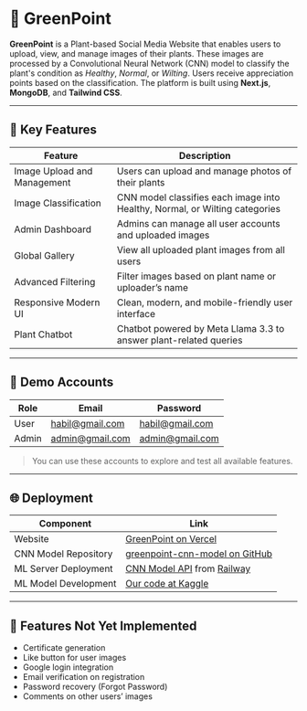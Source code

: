 # 🌱 GreenPoint

**GreenPoint** is a Plant-based Social Media Website that enables users to upload, view, and manage images of their plants. These images are processed by a Convolutional Neural Network (CNN) model to classify the plant's condition as *Healthy*, *Normal*, or *Wilting*. Users receive appreciation points based on the classification. The platform is built using **Next.js**, **MongoDB**, and **Tailwind CSS**.

---

## 🚀 Key Features

| Feature                                | Description                                                                 |
|----------------------------------------|-----------------------------------------------------------------------------|
| Image Upload and Management            | Users can upload and manage photos of their plants                          |
| Image Classification                   | CNN model classifies each image into Healthy, Normal, or Wilting categories |
| Admin Dashboard                        | Admins can manage all user accounts and uploaded images                     |
| Global Gallery                         | View all uploaded plant images from all users                               |
| Advanced Filtering                     | Filter images based on plant name or uploader’s name                        |
| Responsive Modern UI                   | Clean, modern, and mobile-friendly user interface                           |
| Plant Chatbot                          | Chatbot powered by Meta Llama 3.3 to answer plant-related queries           |

---

## 🧪 Demo Accounts

| Role  | Email              | Password          |
|-------|--------------------|-------------------|
| User  | habil@gmail.com    | habil@gmail.com   |
| Admin | admin@gmail.com    | admin@gmail.com   |

> You can use these accounts to explore and test all available features.

---

## 🌐 Deployment

| Component               | Link                                                                 |
|-------------------------|----------------------------------------------------------------------|
| Website                 | [GreenPoint on Vercel](https://green-point-ten.vercel.app/)          |
| CNN Model Repository    | [greenpoint-cnn-model on GitHub](https://github.com/mhabilaswad/greenpoint-cnn-model) |
| ML Server Deployment    | [CNN Model API](https://greenpoint-cnn-model-production.up.railway.app/) from [Railway](https://railway.com/)|
| ML Model Development    | [Our code at Kaggle](https://www.kaggle.com/code/muhammadhabilaswad/cnn-plant-health-classification-greenpoint)|

---

## 🔧 Features Not Yet Implemented

- Certificate generation
- Like button for user images
- Google login integration
- Email verification on registration
- Password recovery (Forgot Password)
- Comments on other users’ images
